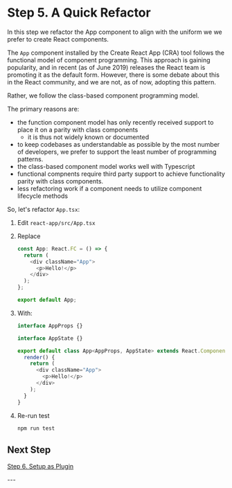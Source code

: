---
---

# Step 5. A Quick Refactor

In this step we refactor the App component to align with the uniform we we prefer to create React components.

The `App` component installed by the Create React App (CRA) tool follows the functional model of component programming. This approach is gaining popularity, and in recent (as of June 2019) releases the React team is promoting it as the default form. However, there is some debate about this in the React community, and we are not, as of now, adopting this pattern.

Rather, we follow the class-based component programming model.

The primary reasons are:

- the function component model has only recently received support to place it on a parity with class components
  - it is thus not widely known or documented
- to keep codebases as understandable as possible by the most number of developers, we prefer to support the least number of programming patterns.
- the class-based component model works well with Typescript
- functional compnents require third party support to achieve functionality parity with class components.
- less refactoring work if a component needs to utilize component lifecycle methods

So, let's refactor `App.tsx`:

1. Edit `react-app/src/App.tsx`

2. Replace

   ```typescript
   const App: React.FC = () => {
     return (
       <div className="App">
         <p>Hello!</p>
       </div>
     );
   };

   export default App;
   ```

3. With:

   ```typescript
   interface AppProps {}

   interface AppState {}

   export default class App<AppProps, AppState> extends React.Component {
     render() {
       return (
         <div className="App">
           <p>Hello!</p>
         </div>
       );
     }
   }
   ```

4. Re-run test

   ```bash
   npm run test
   ```

## Next Step

[Step 6. Setup as Plugin](./6-setup-as-plugin)

\---
